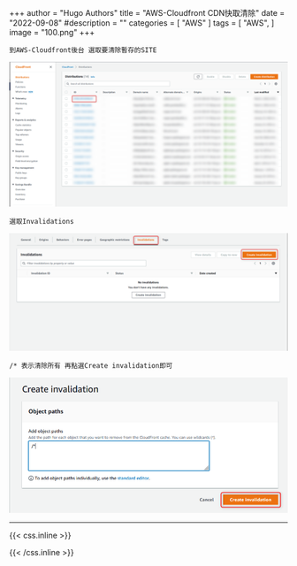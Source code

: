 +++
author = "Hugo Authors"
title = "AWS-Cloudfront CDN快取清除"
date = "2022-09-08"
#description = ""
categories = [
    "AWS"
]
tags = [
    "AWS",
]
image = "100.png"
+++



    到AWS-Cloudfront後台 選取要清除暫存的SITE
   ![](01.png)
   
    選取Invalidations 
   ![](02.png)
   
    /* 表示清除所有 再點選Create invalidation即可
   ![](03.png)
    



***

{{< css.inline >}}
<style>
.emojify {
	font-family: Apple Color Emoji, Segoe UI Emoji, NotoColorEmoji, Segoe UI Symbol, Android Emoji, EmojiSymbols;
	font-size: 2rem;
	vertical-align: middle;
}
@media screen and (max-width:650px) {
  .nowrap {
    display: block;
    margin: 25px 0;
  }
}
</style>
{{< /css.inline >}}
